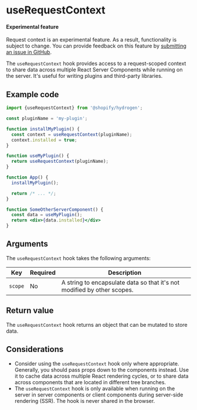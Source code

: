 # useRequestContext


<aside class="note beta">
<h4>Experimental feature</h4>

<p>Request context is an experimental feature. As a result, functionality is subject to change. You can provide feedback on this feature by <a href="https://github.com/Shopify/hydrogen/issues">submitting an issue in GitHub</a>.</p>

</aside>

The `useRequestContext` hook provides access to a request-scoped context to share data across multiple React Server Components while running on the server. It's useful for writing plugins and third-party libraries.

## Example code

```jsx title="App.server.jsx"
import {useRequestContext} from '@shopify/hydrogen';

const pluginName = 'my-plugin';

function installMyPlugin() {
  const context = useRequestContext(pluginName);
  context.installed = true;
}

function useMyPlugin() {
  return useRequestContext(pluginName);
}

function App() {
  installMyPlugin();

  return /* ... */;
}

function SomeOtherServerComponent() {
  const data = useMyPlugin();
  return <div>{data.installed}</div>
}
```



## Arguments

The `useRequestContext` hook takes the following arguments:

| Key     | Required | Description                                                              |
| ------- | -------- | ------------------------------------------------------------------------ |
| `scope` | No       | A string to encapsulate data so that it's not modified by other scopes.  |

## Return value

The `useRequestContext` hook returns an object that can be mutated to store data.

## Considerations

- Consider using the `useRequestContext` hook only where appropriate. Generally, you should pass props down to the components instead. Use it to cache data across multiple React rendering cycles, or to share data across components that are located in different tree branches.
- The `useRequestContext` hook is only available when running on the server in server components or client components during server-side rendering (SSR). The hook is never shared in the browser.

